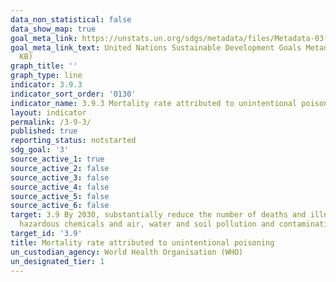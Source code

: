 ```yaml
---
data_non_statistical: false
data_show_map: true
goal_meta_link: https://unstats.un.org/sdgs/metadata/files/Metadata-03-09-03.pdf
goal_meta_link_text: United Nations Sustainable Development Goals Metadata (PDF 213
  KB)
graph_title: ''
graph_type: line
indicator: 3.9.3
indicator_sort_order: '0130'
indicator_name: 3.9.3 Mortality rate attributed to unintentional poisoning
layout: indicator
permalink: /3-9-3/
published: true
reporting_status: notstarted
sdg_goal: '3'
source_active_1: true
source_active_2: false
source_active_3: false
source_active_4: false
source_active_5: false
source_active_6: false
target: 3.9 By 2030, substantially reduce the number of deaths and illnesses from
  hazardous chemicals and air, water and soil pollution and contamination
target_id: '3.9'
title: Mortality rate attributed to unintentional poisoning
un_custodian_agency: World Health Organisation (WHO)
un_designated_tier: 1
---
```

